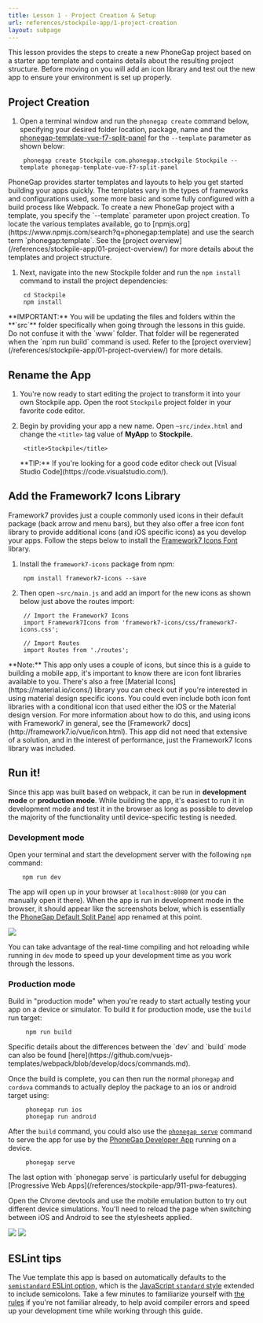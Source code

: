 ```yaml
---
title: Lesson 1 - Project Creation & Setup
url: references/stockpile-app/1-project-creation
layout: subpage
---
```

This lesson provides the steps to create a new PhoneGap project based on a starter app template and contains details about the resulting project structure. Before moving on you will add an icon library and test out the new app to ensure your environment is set up properly.

## Project Creation

1. Open a terminal window and run the `phonegap create` command below, specifying your desired folder location,  package, name and the [phonegap-template-vue-f7-split-panel](https://github.com/phonegap/phonegap-template-vue-f7-split-panel) for the `--template` parameter as shown below:

        phonegap create Stockpile com.phonegap.stockpile Stockpile --template phonegap-template-vue-f7-split-panel

  <div class="alert--tip">PhoneGap provides starter templates and layouts to help you get started building your apps quickly. The templates vary in the types of frameworks and configurations used, some more basic and some fully configured with a build process like Webpack. To create a new PhoneGap project with a template, you specify the `--template` parameter upon project creation. To locate the various templates available, go to [npmjs.org](https://www.npmjs.com/search?q=phonegap:template) and use the search term `phonegap:template`. See the [project overview](/references/stockpile-app/01-project-overview/) for more details about the templates and project structure.
  </div>

1. Next, navigate into the new Stockpile folder and run the `npm install` command to install the project dependencies:

        cd Stockpile
        npm install

  <div class="alert--info">**IMPORTANT:** You will be updating the files and folders within the **`src`** folder specifically when going through the lessons in this guide. Do not confuse it with the `www` folder. That folder will be regenerated when the `npm run build` command is used. Refer to the [project overview](/references/stockpile-app/01-project-overview/) for more details.</div>

## Rename the App

1. You're now ready to start editing the project to transform it into your own Stockpile app. Open the root `Stockpile` project folder in your favorite code editor.

1. Begin by providing your app a new name. Open `~src/index.html` and change the `<title>` tag value of **MyApp** to **Stockpile.**

        <title>Stockpile</title>

    <div class="alert--tip">**TIP:** If you're looking for a good code editor check out [Visual Studio Code](https://code.visualstudio.com/).</div>

## Add the Framework7 Icons Library

Framework7 provides just a couple commonly used icons in their default package (back arrow and menu bars), but they also offer a free icon font library to provide additional icons (and iOS specific icons) as you develop your apps. Follow the steps below to install the [Framework7 Icons Font](https://framework7.io/icons/) library.

1. Install the `framework7-icons` package from npm:

        npm install framework7-icons --save

1. Then open `~src/main.js` and add an import for the new icons as shown below just above the routes import:

        // Import the Framework7 Icons
        import Framework7Icons from 'framework7-icons/css/framework7-icons.css';

        // Import Routes
        import Routes from './routes';

<div class="alert--info">**Note:** This app only uses a couple of icons, but since this is a guide to building a mobile app, it's important to know there are icon font libraries available to you. There's also a free [Material Icons](https://material.io/icons/) library you can check out if you're interested in using material design specific icons. You could even include both icon font libraries with a conditional icon that used either the iOS or the Material design version. For more information about how to do this, and using icons with Framework7 in general, see the [Framework7 docs](http://framework7.io/vue/icon.html). This app did not need that extensive of a solution, and in the interest of performance, just the Framework7 Icons library was included. </div>

## Run it!

Since this app was built based on webpack, it can be run in **development mode** or **production mode**. While building the app, it's easiest to run it in development mode and test it in the browser as long as possible to develop the majority of the functionality until device-specific testing is needed.

### Development mode

Open your terminal and start the development server with the following `npm` command:

        npm run dev

The app will open up in your browser at `localhost:8080` (or you can manually open it there).  When the app is run in development mode in the browser, it should appear like the screenshots below, which is essentially the [PhoneGap Default Split Panel](https://github.com/phonegap/phonegap-template-vue-f7-split-panel/) app renamed at this point.

![](/images/stockpile/run-browser-lesson1.png)

You can take advantage of the real-time compiling and hot reloading while running in `dev` mode to speed up your development time as you work through the lessons.

### Production mode

Build in "production mode" when you're ready to start actually testing your app on a device or simulator. To build it for production mode, use the `build` run target:

         npm run build

<div class="alert--tip">Specific details about the differences between the `dev` and `build` mode can also be found [here](https://github.com/vuejs-templates/webpack/blob/develop/docs/commands.md).</div>

Once the build is complete, you can then run the normal `phonegap` and `cordova` commands to actually deploy the package to an ios or android target using:

         phonegap run ios
         phonegap run android

After the `build` command, you could also use the [`phonegap serve`](http://docs.phonegap.com/getting-started/4-preview-your-app/cli/) command to serve the app for use by the [PhoneGap Developer App](http://docs.phonegap.com/getting-started/2-install-mobile-app/) running on a device.

         phonegap serve

<div class="alert--tip">The last option with `phonegap serve` is particularly useful for debugging [Progressive Web Apps](/references/stockpile-app/911-pwa-features). </div>

Open the Chrome devtools and use the mobile emulation button to try out different device simulations. You'll need to reload the page when switching between iOS and Android to see the stylesheets applied.

![](/images/stockpile/run-browser-ios.png)
![](/images/stockpile/run-browser-android.png)

## ESLint tips

The Vue template this app is based on automatically defaults to the [`semistandard` ESLint option,](https://github.com/vuejs-templates/webpack/blob/develop/docs/linter.md) which is the [JavaScript `standard` style](https://standardjs.com/) extended to include semicolons. Take a few minutes to familiarize yourself with [the rules](https://standardjs.com/) if you're not familiar already, to help avoid compiler errors and speed up your development time while working through this guide.
